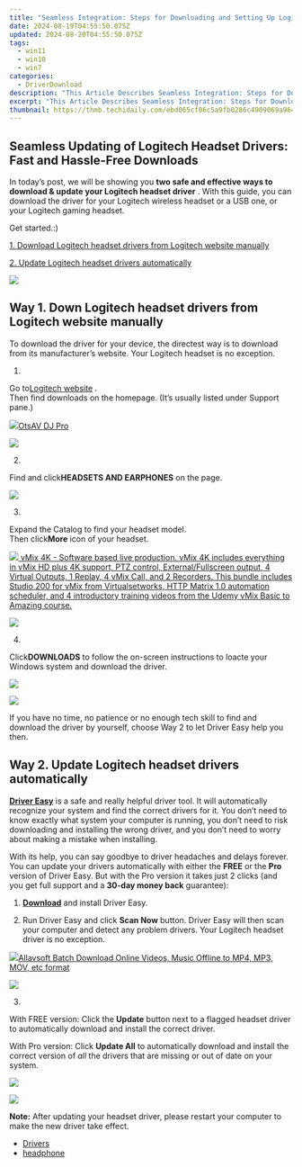 ```yaml
---
title: "Seamless Integration: Steps for Downloading and Setting Up Logitech MX Master Applications"
date: 2024-08-19T04:55:50.075Z
updated: 2024-08-20T04:55:50.075Z
tags:
  - win11
  - win10
  - win7
categories:
  - DriverDownload
description: "This Article Describes Seamless Integration: Steps for Downloading and Setting Up Logitech MX Master Applications"
excerpt: "This Article Describes Seamless Integration: Steps for Downloading and Setting Up Logitech MX Master Applications"
thumbnail: https://thmb.techidaily.com/ebd065cf06c5a9fb0286c4909069a9647cc2d269684aea8711a00f6335b22f38.jpg
---
```


## Seamless Updating of Logitech Headset Drivers: Fast and Hassle-Free Downloads

In today’s post, we will be showing you   **two safe and effective ways to download & update your Logitech headset driver**  . With this guide, you can download the driver for your Logitech wireless headset or a USB one, or your Logitech gaming headset.

Get started.:)

[1. Download Logitech headset drivers from Logitech website manually](https://tools.techidaily.com/drivereasy/download/)

[2. Update Logitech headset drivers automatically](https://tools.techidaily.com/drivereasy/download/)

<!-- affiliate ads begin -->
<a href="https://shop.systoolsgroup.com/affiliate.php?ACCOUNT=SYSTOOBY&AFFILIATE=108875&PATH=https%3A%2F%2Fwww.systoolsgroup.com%3FAFFILIATE%3D108875%26RESOURCE%3DSysTools%2BOST%2BRecovery"><img src="https://www.systoolsgroup.com/box/ost-recovery.png" border="0"></a>
<!-- affiliate ads end -->
## Way 1\. Down Logitech headset drivers from Logitech website manually

 To download the driver for your device, the directest way is to download from its manufacturer’s website. Your Logitech headset is no exception.

 1)  

 Go to[Logitech website](http://www.logitech.com/en-us) .  
 Then find downloads on the homepage. (It’s usually listed under Support pane.)

<!-- affiliate ads begin -->
<a href="https://otszone.ots7.com/order/checkout.php?PRODS=4713321&QTY=1&AFFILIATE=108875&CART=1"><img src="https://green.ots7.com/screenshots/OtsAV/OtsAVDJ1.90-300x188.jpg" border="0">OtsAV DJ Pro</a>
<!-- affiliate ads end -->
![](https://images.drivereasy.com/wp-content/uploads/2017/08/img_5981950405b27.png)

 2)  

 Find and click**HEADSETS AND EARPHONES** on the page.

![](https://images.drivereasy.com/wp-content/uploads/2017/08/img_59819528446dc.png)

 3)  

 Expand the Catalog to find your headset model.  
 Then click**More** icon of your headset.

<!-- affiliate ads begin -->
<a href="https://secure.2checkout.com/order/checkout.php?PRODS=30901369&QTY=1&AFFILIATE=108875&CART=1"> <img src="https://secure.avangate.com/images/merchant/ce9a6fb2becc2d235e62b125e9260102/products/1_copy_vMixCallScreenshot1-large.jpg" border="0"> vMix 4K - Software based live production. vMix 4K includes everything in vMix HD plus 4K support, PTZ control, External/Fullscreen output, 4 Virtual Outputs, 1 Replay, 4 vMix Call, and 2 Recorders. 
This bundle includes Studio 200 for vMix from Virtualsetworks, HTTP Matrix 1.0 automation scheduler, and 4 introductory training videos from the Udemy vMix Basic to Amazing course. </a>
<!-- affiliate ads end -->
![](https://images.drivereasy.com/wp-content/uploads/2017/08/img_598195e29f241.jpg)

 4)  

 Click**DOWNLOADS** to follow the on-screen instructions to loacte your Windows system and download the driver.

<!-- affiliate ads begin -->
<a href="https://shop.systoolsgroup.com/affiliate.php?ACCOUNT=SYSTOOBY&AFFILIATE=108875&PATH=https%3A%2F%2Fwww.systoolsgroup.com%3FAFFILIATE%3D108875%26RESOURCE%3DSysTools%2BGmail%2BBackup"><img src="https://www.systoolsgroup.com/box/gmail-backup.png" border="0"></a>
<!-- affiliate ads end -->
 ![](https://images.drivereasy.com/wp-content/uploads/2017/08/img_598197284e6ac.png)

 If you have no time, no patience or no enough tech skill to find and download the driver by yourself, choose Way 2 to let Driver Easy help you then.

## Way 2\. Update Logitech headset drivers automatically

**[Driver Easy](https://tools.techidaily.com/drivereasy/download/)**  is a safe and really helpful driver tool. It  will automatically recognize your system and find the correct drivers for it. You don’t need to know exactly what system your computer is running, you don’t need to risk downloading and installing the wrong driver, and you don’t need to worry about making a mistake when installing.

 With its help, you can say goodbye to driver headaches and delays forever. You can update your drivers automatically with either the **FREE**  or the **Pro**  version of Driver Easy. But with the Pro version it takes just 2 clicks (and you get full support and a **30-day money back** guarantee):

 1) **[Download](https://tools.techidaily.com/drivereasy/download/)**   and install Driver Easy.

 2) Run Driver Easy and click **Scan Now**   button. Driver Easy will then scan your computer and detect any problem drivers. Your Logitech headset driver is no exception.

<!-- affiliate ads begin -->
<a href="https://secure.2checkout.com/order/checkout.php?PRODS=4631056&QTY=1&AFFILIATE=108875&CART=1"><img src="https://secure.avangate.com/images/merchant/997e65474a248252883b485717f7d098/products/buy-windows.png" border="0">Allavsoft Batch Download Online Videos, Music Offline to MP4, MP3, MOV, etc format </a>
<!-- affiliate ads end -->
![](https://images.drivereasy.com/wp-content/uploads/2017/08/img_5981786113621.jpg)

 3)

 With FREE version: Click the **Update**  button next to a flagged headset driver to automatically download and install the correct driver.

With Pro version: Click **Update All**  to automatically download and install the correct version of _all_  the drivers that are missing or out of date on your system.

<!-- affiliate ads begin -->
<a href="https://shop.mondly.com/affiliate.php?ACCOUNT=ATISTUDI&AFFILIATE=108875&PATH=https%3A%2F%2Fwww.mondly.com%3FAFFILIATE%3D108875%26RESOURCE%3D%2BEducational%2B300x600%2B"><img src="https://secure.avangate.com/images/merchant/69c418c33ec2e1a4267fa9bb77fa1428/educational-300x600.gif" border="0"></a>
<!-- affiliate ads end -->
![](https://images.drivereasy.com/wp-content/uploads/2017/08/img_59819bc4361fa.jpg)

**Note:** After updating your headset driver, please restart your computer to make the new driver take effect.

* [Drivers](https://tools.techidaily.com/drivereasy/download/)
* [headphone](https://tools.techidaily.com/drivereasy/download/)

<ins class="adsbygoogle"
     style="display:block"
     data-ad-format="autorelaxed"
     data-ad-client="ca-pub-7571918770474297"
     data-ad-slot="1223367746"></ins>



<ins class="adsbygoogle"
     style="display:block"
     data-ad-client="ca-pub-7571918770474297"
     data-ad-slot="8358498916"
     data-ad-format="auto"
     data-full-width-responsive="true"></ins>


